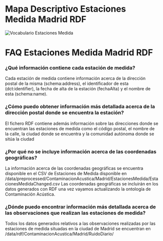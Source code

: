 # Mapa Descriptivo Estaciones Medida Madrid RDF
![Vocabulario Estaciones Medida](https://user-images.githubusercontent.com/43373725/112458122-c06feb80-8d5c-11eb-9a5a-c5504ee802f7.png)


# FAQ Estaciones Medida Madrid RDF

### ¿Qué información contiene cada estación de medida?
Cada estación de medida contiene información acerca de la dirección postal de la misma (schema:address), el identificador de esta (dct:identifier), la fecha de alta de la estación (fechaAlta) y el nombre de esta (schema:name).

### ¿Cómo puedo obtener información más detallada acerca de la dirección postal donde se encuentra la estación?
El fichero RDF contiene además información sobre las direcciones donde se encuentran las estaciones de medida como el código postal, el nombre de la calle, la ciudad donde se encuentra y la comunidad autónoma donde se sitúa la ciudad 

### ¿Por qué no se incluye información acerca de las coordenadas geográficas?
La información acerca de las coordenadas geográficas se encuentra disponible en el CSV de Estaciones de Medida disponible en /data/preprocessed/ContaminacionAcustica/Madrid/EstacionesMedida/EstacionesMedidaChanged.csv
Las coordenadas geográficas se incluirán en los datos generados con RDF una vez vayamos actualizando la ontología de Contaminación Acústica.

### ¿Dónde puedo encontrar información más detallada acerca de las observaciones que realizan las estaciones de medida?
Todos los datos generados relativos a las observaciones realizadas por las estaciones de medida situadas en la ciudad de Madrid se encuentran en /data/rdf/ContaminacionAcustica/Madrid/RuidoDiario/


